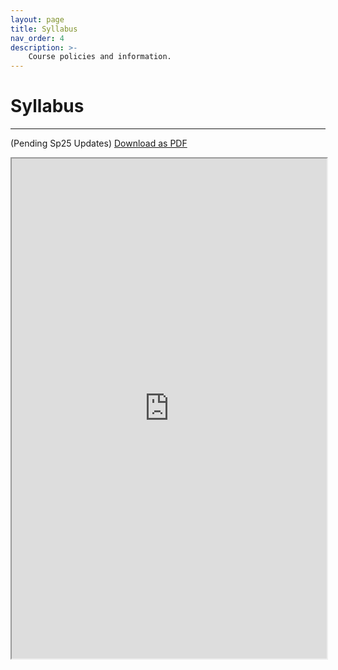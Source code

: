 ```yaml
---
layout: page
title: Syllabus
nav_order: 4
description: >-
    Course policies and information.
---
```


# Syllabus

<hr>

(Pending Sp25 Updates)
<a href="https://ph142-ucb.github.io/sp25/src/PH142_syllabus_sp25.docx">Download as PDF</a>

<iframe src="https://ph142-ucb.github.io/sp25/src/PH142_syllabus_sp25.docx" width="100%" height="800"></iframe>